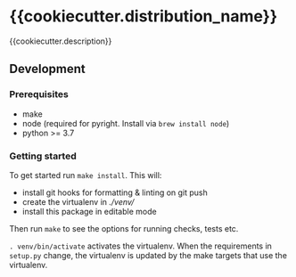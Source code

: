 # {{cookiecutter.distribution_name}}

{{cookiecutter.description}}

## Development

### Prerequisites

- make
- node (required for pyright. Install via `brew install node`)
- python >= 3.7

### Getting started

To get started run `make install`. This will:

- install git hooks for formatting & linting on git push
- create the virtualenv in _./venv/_
- install this package in editable mode

Then run `make` to see the options for running checks, tests etc.

`. venv/bin/activate` activates the virtualenv. When the requirements in `setup.py` change, the virtualenv is updated by the make targets that use the virtualenv.
